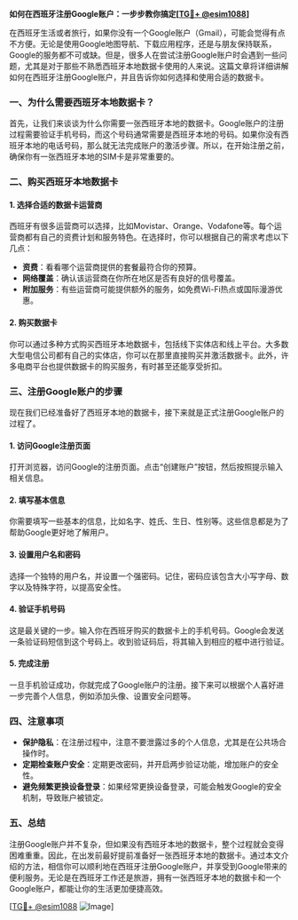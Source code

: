 **如何在西班牙注册Google账户：一步步教你搞定[[TG💪+ @esim1088](https://t.me/s/esim1088)]**

在西班牙生活或者旅行，如果你没有一个Google账户（Gmail），可能会觉得有点不方便。无论是使用Google地图导航、下载应用程序，还是与朋友保持联系，Google的服务都不可或缺。但是，很多人在尝试注册Google账户时会遇到一些问题，尤其是对于那些不熟悉西班牙本地数据卡使用的人来说。这篇文章将详细讲解如何在西班牙注册Google账户，并且告诉你如何选择和使用合适的数据卡。

### 一、为什么需要西班牙本地数据卡？

首先，让我们来谈谈为什么你需要一张西班牙本地的数据卡。Google账户的注册过程需要验证手机号码，而这个号码通常需要是西班牙本地的号码。如果你没有西班牙本地的电话号码，那么就无法完成账户的激活步骤。所以，在开始注册之前，确保你有一张西班牙本地的SIM卡是非常重要的。

### 二、购买西班牙本地数据卡

#### 1. 选择合适的数据卡运营商
西班牙有很多运营商可以选择，比如Movistar、Orange、Vodafone等。每个运营商都有自己的资费计划和服务特色。在选择时，你可以根据自己的需求考虑以下几点：

- **资费**：看看哪个运营商提供的套餐最符合你的预算。
- **网络覆盖**：确认该运营商在你所在地区是否有良好的信号覆盖。
- **附加服务**：有些运营商可能提供额外的服务，如免费Wi-Fi热点或国际漫游优惠。

#### 2. 购买数据卡
你可以通过多种方式购买西班牙本地数据卡，包括线下实体店和线上平台。大多数大型电信公司都有自己的实体店，你可以在那里直接购买并激活数据卡。此外，许多电商平台也提供数据卡的购买服务，有时甚至还能享受折扣。

### 三、注册Google账户的步骤

现在我们已经准备好了西班牙本地的数据卡，接下来就是正式注册Google账户的过程了。

#### 1. 访问Google注册页面
打开浏览器，访问Google的注册页面。点击“创建账户”按钮，然后按照提示输入相关信息。

#### 2. 填写基本信息
你需要填写一些基本的信息，比如名字、姓氏、生日、性别等。这些信息都是为了帮助Google更好地了解用户。

#### 3. 设置用户名和密码
选择一个独特的用户名，并设置一个强密码。记住，密码应该包含大小写字母、数字以及特殊字符，以提高安全性。

#### 4. 验证手机号码
这是最关键的一步。输入你在西班牙购买的数据卡上的手机号码。Google会发送一条验证码短信到这个号码上。收到验证码后，将其输入到相应的框中进行验证。

#### 5. 完成注册
一旦手机验证成功，你就完成了Google账户的注册。接下来可以根据个人喜好进一步完善个人信息，例如添加头像、设置安全问题等。

### 四、注意事项

- **保护隐私**：在注册过程中，注意不要泄露过多的个人信息，尤其是在公共场合操作时。
- **定期检查账户安全**：定期更改密码，并开启两步验证功能，增加账户的安全性。
- **避免频繁更换设备登录**：如果经常更换设备登录，可能会触发Google的安全机制，导致账户被锁定。

### 五、总结

注册Google账户并不复杂，但如果没有西班牙本地的数据卡，整个过程就会变得困难重重。因此，在出发前最好提前准备好一张西班牙本地的数据卡。通过本文介绍的方法，相信你可以顺利地在西班牙注册Google账户，并享受到Google带来的便利服务。无论是在西班牙工作还是旅游，拥有一张西班牙本地的数据卡和一个Google账户，都能让你的生活更加便捷高效。

[[TG💪+ @esim1088](https://t.me/s/esim1088) ![Image](https://i.postimg.cc/4NQfJmqS/Snipaste-2025-05-13-00-14-12.png)]